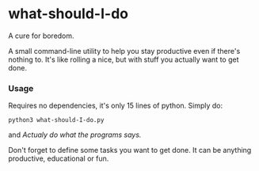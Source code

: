 # what-should-I-do
A cure for boredom.

A small command-line utility to help you stay productive even if there's nothing
to. It's like rolling a nice, but with stuff you actually want to get done.

### Usage

Requires no dependencies, it's only 15 lines of python. Simply do:

    python3 what-should-I-do.py
    
and _Actualy do what the programs says._

Don't forget to define some tasks you want to get done. It can be
anything productive, educational or fun.
